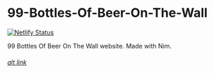 # 99-Bottles-Of-Beer-On-The-Wall
[![Netlify Status](https://api.netlify.com/api/v1/badges/e8c9d7db-b82b-4629-b6ea-8d203ce77a9c/deploy-status)](https://app.netlify.com/sites/99-bottles/deploys)

99 Bottles Of Beer On The Wall website. Made with Nim.

###### [alt link](https://nonimportant.github.io/99-Bottles-Of-Beer-On-The-Wall/)
